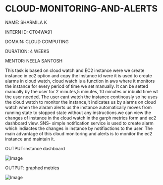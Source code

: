 # CLOUD-MONITORING-AND-ALERTS

NAME: SHARMILA K

INTERN ID: CT04WA91

DOMAIN: CLOUD COMPUTING

DURATION: 4 WEEKS

MENTOR: NEELA SANTOSH

This task is based on cloud watch and EC2 instance were we create instance in ec2 option and copy the instance id were it is used to create alarms in cloud watch, cloud watch is a function in aws where it monitors the instance for every period of time we set manually. It can be setted manually by the user for 2 minutes,5 minutes, 10 minutes or inbuild time wt the user needed. The user cant watch the instance continously so he uses the cloud watch to monitor the instance,it indicates us by alarms on cloud watch when the alaram alerts us the instance automatically moves from running state to stopped state without any instructions.we can view the changes of instance in the cloud watch in the garph metrics form and ec2 dashboard view. SNS- simple notification service is used to create alarm which indiactes the changes in instance by notifiactions to the user. The main advantage of this cloud monitoring and alerts is to monitor the ec2 instance and maintain it.

OUTPUT:instance dashboard

![Image](https://github.com/user-attachments/assets/f2ddbba3-7a77-43cd-afe0-dcd895bcefcf)

OUTPUT: graphed metrics

![Image](https://github.com/user-attachments/assets/4b59b599-6799-4f90-a16b-370d8431f86c)

